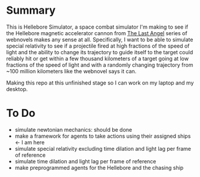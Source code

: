 # Summary
This is Hellebore Simulator, a space combat simulator I'm making to see if the Hellebore magnetic accelerator 
cannon from [The Last Angel](https://forums.spacebattles.com/threads/the-last-angel.244209/) series of webnovels makes any sense at all.
Specifically, I want to be able to simulate special relativity to see if a projectile fired at high fractions of the speed of light
and the ability to change its trajectory to guide itself to the target could reliably hit or get within a few thousand kilometers of a target
going at low fractions of the speed of light and with a randomly changing trajectory from ~100 million kilometers like the webnovel says it can.

Making this repo at this unfinished stage so I can work on my laptop and my desktop.

# To Do
 * simulate newtonian mechanics: should be done
 * make a framework for agents to take actions using their assigned ships <- I am here
 * simulate special relativity excluding time dilation and light lag per frame of reference
 * simulate time dilation and light lag per frame of reference
 * make preprogrammed agents for the Hellebore and the chasing ship
 

